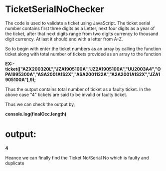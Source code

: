 # TicketSerialNoChecker

The code is used to validate a ticket using JavaScript. The ticket serial number contains first three digits as a Letter, next four digits as a year of the ticket, after that next digits range from two digits currency to thousand digit currency. At last it should end with a letter from A-Z.

So to begin with enter the ticket numbers as an array by calling the function ticket along with total number of  tickets provided as an array to the function

**EX:- ticket(["AZX200320L","JZA1905100A","JZ2A1905100A","UU2003A4","OPA1995300A","ASA2001A1S2X","ASA2001122A","A2A2001A1S2X","JZA1905100A"],9);**

Thus the output contains total number of ticket as a faulty ticket. In the above case "4" tickets are said to be invalid or faulty ticket.

Thus we can check the output by,

**console.log(finalOcc.length)**

# output:

**4**

Heance we can finally find the Ticket No/Serial No which is faulty and duplicate
